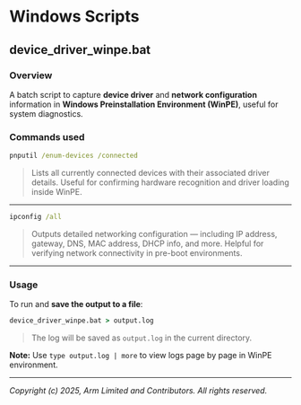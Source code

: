 # Windows Scripts

## device_driver_winpe.bat

### Overview
A batch script to capture **device driver** and **network configuration** information in **Windows Preinstallation Environment (WinPE)**, useful for system diagnostics.

### Commands used
```cmd
pnputil /enum-devices /connected
```
> Lists all currently connected devices with their associated driver details. Useful for confirming hardware recognition and driver loading inside WinPE.
---
```cmd
ipconfig /all
```
> Outputs detailed networking configuration — including IP address, gateway, DNS, MAC address, DHCP info, and more. Helpful for verifying network connectivity in pre-boot environments.
---

### Usage
To run and **save the output to a file**:
```cmd
device_driver_winpe.bat > output.log
```
> The log will be saved as `output.log` in the current directory.

**Note:** Use `type output.log | more` to view logs page by page in WinPE environment.

---------------------------------
*Copyright (c) 2025, Arm Limited and Contributors. All rights reserved.*
